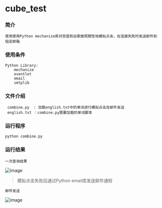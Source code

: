 # cube_test


### 简介 
    使用使用Python mechanize库对百度和谷歌做周期性地模拟点击，在连接失败时发送邮件到指定邮箱

### 使用条件
    Python Library:
        mechanize
        eventlet
        email
        smtplib
        
### 文件介绍
     combine.py  : 加载english.txt中的单词进行模拟点击及邮件发送
     english.txt ：combine.py需要加载的单词脚本
     
### 运行程序  
    python combine.py

### 运行结果    

    一次查询结果
![image](https://github.com/scu-igroup/cube_test/blob/master/Images/3.png)  
>模拟点击失败后通过Python email库发送邮件通知

    邮件发送
![image](https://github.com/scu-igroup/cube_test/blob/master/Images/1.png)
